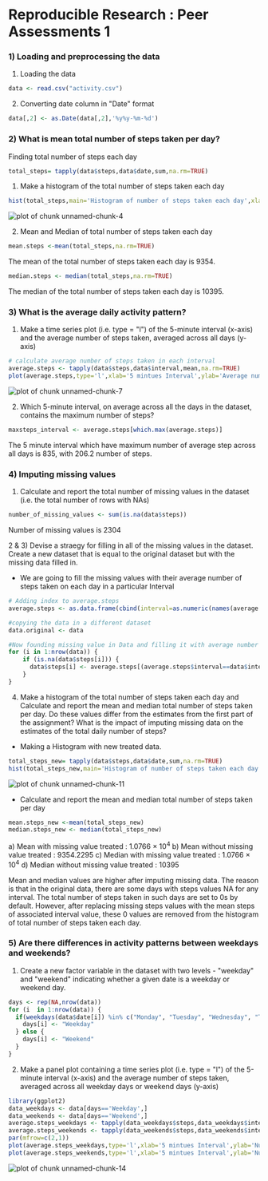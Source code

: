 Reproducible Research : Peer Assessments 1
========================================================

### 1) Loading and preprocessing the data

 1) Loading the data

```r
data <- read.csv("activity.csv")
```

 2) Converting date column in "Date" format

```r
data[,2] <- as.Date(data[,2],'%y%y-%m-%d')
```

### 2) What is mean total number of steps taken per day?

Finding total number of steps each day

```r
total_steps= tapply(data$steps,data$date,sum,na.rm=TRUE)
```
 
 1) Make a histogram of the total number of steps taken each day 

```r
hist(total_steps,main='Histogram of number of steps taken each day',xlab='Number of Steps',ylab='Frequency',xlim=c(0,22000),breaks=22)
```

![plot of chunk unnamed-chunk-4](figure/unnamed-chunk-4.png) 
 
 2) Mean and Median of total number of steps taken each day
 

```r
mean.steps <-mean(total_steps,na.rm=TRUE)
```
The mean of the total number of steps taken each day is 9354.


```r
median.steps <- median(total_steps,na.rm=TRUE)
```
The median of the total number of steps taken each day is 10395.

### 3) What is the average daily activity pattern?

 1) Make a time series plot (i.e. type = "l") of the 5-minute interval (x-axis) and the average number of steps taken, averaged across all days (y-axis)
 

```r
# calculate average number of steps taken in each interval
average.steps <- tapply(data$steps,data$interval,mean,na.rm=TRUE)
plot(average.steps,type='l',xlab='5 mintues Interval',ylab='Average number of steps taken in each interval',main='Time Series Plot')
```

![plot of chunk unnamed-chunk-7](figure/unnamed-chunk-7.png) 

 2) Which 5-minute interval, on average across all the days in the dataset, contains the maximum number of steps?
 

```r
maxsteps_interval <- average.steps[which.max(average.steps)]
```

The 5 minute interval which have maximum number of average step across all days is 835, with 206.2 number of steps.

### 4) Imputing missing values

 1) Calculate and report the total number of missing values in the dataset (i.e. the total number of rows with NAs)
 

```r
number_of_missing_values <- sum(is.na(data$steps))
```

Number of missing values is 2304

 2 & 3) Devise a straegy for filling in all of the missing values in the dataset. Create a new dataset that is equal to the original dataset but with the missing data filled in.
 
 - We are going to fill the missing values with their average number of steps taken on each day in a particular Interval
 

```r
# Adding index to average.steps
average.steps <- as.data.frame(cbind(interval=as.numeric(names(average.steps)),avg.steps=average.steps))

#copying the data in a different dataset
data.original <- data

#Now founding missing value in Data and filling it with average number of steps in respective interval
for (i in 1:nrow(data)) {
    if (is.na(data$steps[i])) {
      data$steps[i] <- average.steps[(average.steps$interval==data$interval[i]),2]
    }
}
```

 4) Make a histogram of the total number of steps taken each day and Calculate and report the mean and median total number of steps taken per day. Do these values differ from the estimates from the first part of the assignment? What is the impact of imputing missing data on the estimates of the total daily number of steps?

 - Making a Histogram with new treated data.

```r
total_steps_new= tapply(data$steps,data$date,sum,na.rm=TRUE)
hist(total_steps_new,main='Histogram of number of steps taken each day',xlab='Number of Steps',ylab='Frequency',xlim=c(0,22000),breaks=22)
```

![plot of chunk unnamed-chunk-11](figure/unnamed-chunk-11.png) 

 - Calculate and report the mean and median total number of steps taken per day


```r
mean.steps_new <-mean(total_steps_new)
median.steps_new <- median(total_steps_new)
```

 a) Mean with missing value treated : 1.0766 &times; 10<sup>4</sup>
 b) Mean without missing value treated : 9354.2295
 c) Median with missing value treated : 1.0766 &times; 10<sup>4</sup>
 d) Median without missing value treated : 10395
 
Mean and median values are higher after imputing missing data. The reason is that in the original data, there are some days with steps values NA for any interval. The total number of steps taken in such days are set to 0s by default. However, after replacing missing steps values with the mean steps of associated interval value, these 0 values are removed from the histogram of total number of steps taken each day.

### 5) Are there differences in activity patterns between weekdays and weekends?

 1) Create a new factor variable in the dataset with two levels - "weekday" and "weekend" indicating whether a given date is a weekday or weekend day.
 

```r
days <- rep(NA,nrow(data))
for (i  in 1:nrow(data)) {
  if(weekdays(data$date[i]) %in% c("Monday", "Tuesday", "Wednesday", "Thursday", "Friday")) {
    days[i] <- "Weekday"
  } else {
    days[i] <- "Weekend"
  }
}
```

 2) Make a panel plot containing a time series plot (i.e. type = "l") of the 5-minute interval (x-axis) and the average number of steps taken, averaged across all weekday days or weekend days (y-axis)
 

```r
library(ggplot2)
data_weekdays <- data[days=='Weekday',]
data_weekends <- data[days=='Weekend',]
average.steps_weekdays <- tapply(data_weekdays$steps,data_weekdays$interval,mean)
average.steps_weekends <- tapply(data_weekends$steps,data_weekends$interval,mean)
par(mfrow=c(2,1))
plot(average.steps_weekdays,type='l',xlab='5 mintues Interval',ylab='Number of steps',main='Time Series Plot(Weekdays)')
plot(average.steps_weekends,type='l',xlab='5 mintues Interval',ylab='Number of steps',main='Time Series Plot(Weekends)')
```

![plot of chunk unnamed-chunk-14](figure/unnamed-chunk-14.png) 
